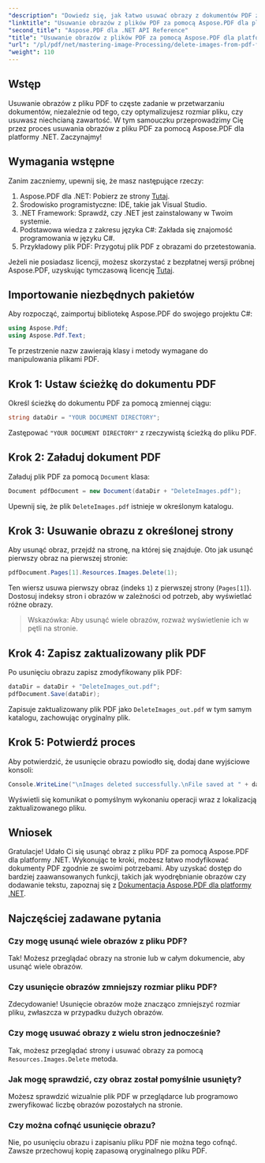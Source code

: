 ```yaml
---
"description": "Dowiedz się, jak łatwo usuwać obrazy z dokumentów PDF za pomocą Aspose.PDF dla platformy .NET. Ten samouczek krok po kroku przeprowadzi Cię przez proces ładowania pliku PDF i usuwania obrazów."
"linktitle": "Usuwanie obrazów z plików PDF za pomocą Aspose.PDF dla platformy .NET"
"second_title": "Aspose.PDF dla .NET API Reference"
"title": "Usuwanie obrazów z plików PDF za pomocą Aspose.PDF dla platformy .NET"
"url": "/pl/pdf/net/mastering-image-Processing/delete-images-from-pdf-files/"
"weight": 110
---
```


## Wstęp

Usuwanie obrazów z pliku PDF to częste zadanie w przetwarzaniu dokumentów, niezależnie od tego, czy optymalizujesz rozmiar pliku, czy usuwasz niechcianą zawartość. W tym samouczku przeprowadzimy Cię przez proces usuwania obrazów z pliku PDF za pomocą Aspose.PDF dla platformy .NET. Zaczynajmy!

## Wymagania wstępne

Zanim zaczniemy, upewnij się, że masz następujące rzeczy:

1. Aspose.PDF dla .NET: Pobierz ze strony [Tutaj](https://releases.aspose.com/pdf/net/).
2. Środowisko programistyczne: IDE, takie jak Visual Studio.
3. .NET Framework: Sprawdź, czy .NET jest zainstalowany w Twoim systemie.
4. Podstawowa wiedza z zakresu języka C#: Zakłada się znajomość programowania w języku C#.
5. Przykładowy plik PDF: Przygotuj plik PDF z obrazami do przetestowania.

Jeżeli nie posiadasz licencji, możesz skorzystać z bezpłatnej wersji próbnej Aspose.PDF, uzyskując tymczasową licencję [Tutaj](https://purchase.aspose.com/temporary-license/).

## Importowanie niezbędnych pakietów

Aby rozpocząć, zaimportuj bibliotekę Aspose.PDF do swojego projektu C#:

```csharp
using Aspose.Pdf;
using Aspose.Pdf.Text;
```

Te przestrzenie nazw zawierają klasy i metody wymagane do manipulowania plikami PDF.

## Krok 1: Ustaw ścieżkę do dokumentu PDF

Określ ścieżkę do dokumentu PDF za pomocą zmiennej ciągu:

```csharp
string dataDir = "YOUR DOCUMENT DIRECTORY";
```

Zastępować `"YOUR DOCUMENT DIRECTORY"` z rzeczywistą ścieżką do pliku PDF.

## Krok 2: Załaduj dokument PDF

Załaduj plik PDF za pomocą `Document` klasa:

```csharp
Document pdfDocument = new Document(dataDir + "DeleteImages.pdf");
```

Upewnij się, że plik `DeleteImages.pdf` istnieje w określonym katalogu.

## Krok 3: Usuwanie obrazu z określonej strony

Aby usunąć obraz, przejdź na stronę, na której się znajduje. Oto jak usunąć pierwszy obraz na pierwszej stronie:

```csharp
pdfDocument.Pages[1].Resources.Images.Delete(1);
```

Ten wiersz usuwa pierwszy obraz (indeks `1`) z pierwszej strony (`Pages[1]`). Dostosuj indeksy stron i obrazów w zależności od potrzeb, aby wyświetlać różne obrazy.

> Wskazówka: Aby usunąć wiele obrazów, rozważ wyświetlenie ich w pętli na stronie.

## Krok 4: Zapisz zaktualizowany plik PDF

Po usunięciu obrazu zapisz zmodyfikowany plik PDF:

```csharp
dataDir = dataDir + "DeleteImages_out.pdf";
pdfDocument.Save(dataDir);
```

Zapisuje zaktualizowany plik PDF jako `DeleteImages_out.pdf` w tym samym katalogu, zachowując oryginalny plik.

## Krok 5: Potwierdź proces

Aby potwierdzić, że usunięcie obrazu powiodło się, dodaj dane wyjściowe konsoli:

```csharp
Console.WriteLine("\nImages deleted successfully.\nFile saved at " + dataDir);
```

Wyświetli się komunikat o pomyślnym wykonaniu operacji wraz z lokalizacją zaktualizowanego pliku.

## Wniosek

Gratulacje! Udało Ci się usunąć obraz z pliku PDF za pomocą Aspose.PDF dla platformy .NET. Wykonując te kroki, możesz łatwo modyfikować dokumenty PDF zgodnie ze swoimi potrzebami. Aby uzyskać dostęp do bardziej zaawansowanych funkcji, takich jak wyodrębnianie obrazów czy dodawanie tekstu, zapoznaj się z [Dokumentacja Aspose.PDF dla platformy .NET](https://reference.aspose.com/pdf/net/).

## Najczęściej zadawane pytania

### Czy mogę usunąć wiele obrazów z pliku PDF?
Tak! Możesz przeglądać obrazy na stronie lub w całym dokumencie, aby usunąć wiele obrazów.

### Czy usunięcie obrazów zmniejszy rozmiar pliku PDF?
Zdecydowanie! Usunięcie obrazów może znacząco zmniejszyć rozmiar pliku, zwłaszcza w przypadku dużych obrazów.

### Czy mogę usuwać obrazy z wielu stron jednocześnie?
Tak, możesz przeglądać strony i usuwać obrazy za pomocą `Resources.Images.Delete` metoda.

### Jak mogę sprawdzić, czy obraz został pomyślnie usunięty?
Możesz sprawdzić wizualnie plik PDF w przeglądarce lub programowo zweryfikować liczbę obrazów pozostałych na stronie.

### Czy można cofnąć usunięcie obrazu?
Nie, po usunięciu obrazu i zapisaniu pliku PDF nie można tego cofnąć. Zawsze przechowuj kopię zapasową oryginalnego pliku PDF.